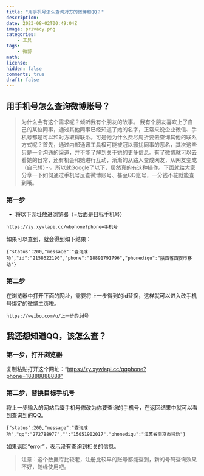 ```yaml
---
title: "用手机号怎么查询对方的微博和QQ？"
description: 
date: 2023-08-02T00:49:04Z
image: privacy.png
categories:
    - 工具
tags:
    - 微博
math: 
license: 
hidden: false
comments: true
draft: false
---
```


## 用手机号怎么查询微博账号？
> 为什么会有这个需求呢？倾听我有个朋友的故事。
我有个朋友喜欢上了自己的某位同事，通过其他同事已经知道了她的名字，正常来说企业微信、手机号都是可以和对方取得联系。可是他为什么费尽周折要去查询其他的联系方式呢？首先，通过内部通讯工具极可能被冠以骚扰同事的恶名，其次这些只是一个沟通的渠道，并不能了解到关于她的更多信息。有了微博就可以去看她的日常，还有机会和她进行互动，渐渐的从路人变成网友，从网友变成（自己想）···。所以就Google了以下，居然真的有这种操作。下面就给大家分享一下如何通过手机号反查微博账号、甚至QQ账号，一分钱不花就能查到哦。

### 第一步
- 将以下网址放进浏览器（=后面是目标手机号）
```
https://zy.xywlapi.cc/wbphone?phone=手机号
```
如果可以查到，就会得到如下结果：
```
{"status":200,"message":"查询成功","id":"2158622190","phone":"18891791796","phonediqu":"陕西省西安市移动"}
```
### 第二步
在浏览器中打开下面的网址，需要将上一步得到的id替换，这样就可以进入改手机号绑定的微博主页啦。
```
https://weibo.com/u/上一步的id号
```
## 我还想知道QQ，该怎么查？
### 第一步，打开浏览器
复制粘贴打开这个网址：“https://zy.xywlapi.cc/qqphone?phone=18888888888”

### 第二步，替换目标手机号
将上一步输入的网站后缀手机号修改为你要查询的手机号，在返回结果中就可以看到查询到的QQ。
```
{"status":200,"message":"查询成功","qq":"272788977","":"15051902017","phonediqu":"江苏省南京市移动"}
```
如果返回“error”，表示没有查询到相关的信息。

> 注意：这个数据库比较老，注册比较早的账号都能查到，新的号码查询效果不好，随缘使用吧。